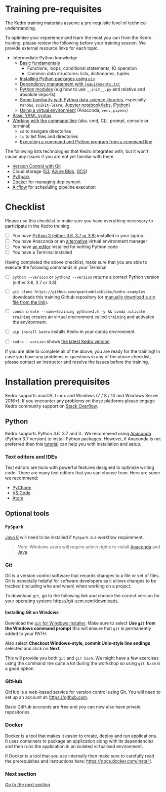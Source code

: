 # Training pre-requisites
The Kedro training materials assume a pre-requisite level of technical understanding.

To optimise your experience and learn the most you can from the Kedro training, please review the following before your training session. We provide external resource links for each topic.

- Intermediate Python knowledge
  - [Basic fundamentals](https://docs.python.org/3/tutorial/)
    - Functions, loops, conditional statements, IO operation
    - Common data structures: lists, dictionaries, tuples
  - [Installing Python packages using `pip`](https://pip.pypa.io/en/stable/quickstart/)
  - [Dependency management with `requirements.txt`](https://pip.pypa.io/en/latest/user_guide/#requirements-files)
  - [Python modules](https://docs.python.org/3/tutorial/modules.html) (e.g how to use `__init__.py` and relative and absolute imports)
  - [Some familiarity with Python data science libraries](https://towardsdatascience.com/top-10-python-libraries-for-data-science-cd82294ec266), especially `Pandas`, `scikit-learn`, [Jupyter notebook/labs](https://www.dataquest.io/blog/jupyter-notebook-tutorial/), [iPython](https://www.codecademy.com/articles/how-to-use-ipython))
  - [Using a virtual environment](https://docs.python.org/3/tutorial/venv.html) (Anaconda, `venv`, `pipenv`)
- [Basic YAML syntax](https://yaml.org/)
- [Working with the command line](https://tutorial.djangogirls.org/en/intro_to_command_line/) (aka. cmd, CLI, prompt, console or terminal)
  -  `cd` to navigate directories
  -  `ls` to list files and directories
  -  [Executing a command and Python program from a command line](https://realpython.com/run-python-scripts/#how-to-run-python-scripts-using-the-command-line)

The following lists technologies that Kedro integrates with, but it won't cause any issues if you are not yet familiar with them.
- [Version Control with Git](https://git-scm.com/doc)
- Cloud storage ([S3](https://aws.amazon.com/s3/), [Azure Blob](https://azure.microsoft.com/en-gb/services/storage/blobs/), [GCS](https://cloud.google.com/storage))
- [PySpark](https://spark.apache.org/docs/latest/api/python/index.html)
- [Docker](https://docs.docker.com/) for managing deployment
- [Airflow](https://airflow.apache.org/docs/stable/tutorial.html) for scheduling pipeline execution

# Checklist
Please use this checklist to make sure you have everything necessary to participate in the Kedro training.

- [ ] You have [Python 3 (either 3.6, 3.7 or 3.8)](https://www.python.org/downloads/) installed in your laptop.
- [ ] You have Anaconda or an [alternative](https://github.com/quantumblacklabs/kedro-examples/blob/master/kedro-training/docs/02_virtual-environment.md) virtual environment manager
- [ ] You have [an editor](#text-editors-and-ides) installed for writing Python code
- [ ] You have a Terminal installed

Having completed the above checklist, make sure that you are able to execute the following commands in your Terminal
- [ ]  `python --version` or `python3 --version` returns a correct Python version (either 3.6, 3.7 or 3.8).
- [ ] `git clone https://github.com/quantumblacklabs/kedro-examples` downloads this training Github repository (or [manually download a zip file from the link](https://stackoverflow.com/questions/2751227/how-to-download-source-in-zip-format-from-github)).

- [ ] `conda create --name=training python=3.6 -y && conda activate training` creates an virtual environment called `training` and activates the environment.

- [ ] `pip install kedro` installs Kedro in your conda environment.

- [ ]  `kedro --version` shows [the latest Kedro version](https://pypi.org/project/kedro/).


If you are able to complete all of the above, you are ready for the training! In case you have any problems or questions in any of the above checklist, please contact an instructor and resolve the issues before the training.

# Installation prerequisites

Kedro supports macOS, Linux and Windows (7 / 8 / 10 and Windows Server 2016+). If you encounter any problems on these platforms please engage Kedro community support on [Stack Overflow](https://stackoverflow.com/questions/tagged/kedro).

## Python

Kedro supports Python 3.6, 3.7 and 3.. We recommend using [Anaconda](https://www.anaconda.com/download) (Python 3.7 version) to install Python packages. However, if Anaconda is not preferred then this [tutorial](https://realpython.com/installing-python/) can help you with installation and setup.

### Text editors and IDEs
Text editors are tools with powerful features designed to optimize writing code. There are many text editors that you can choose from. Here are some we recommend:

- [PyCharm](https://www.jetbrains.com/pycharm/download/)
- [VS Code](https://code.visualstudio.com/)
- [Atom](https://atom.io/)

## Optional tools

### `PySpark`

[Java 8](https://www.oracle.com/technetwork/java/javase/downloads/index.html) will need to be installed if `PySpark` is a workflow requirement.

> _Note:_ Windows users will require admin rights to install [Anaconda](https://www.anaconda.com/download) and [Java](https://www.oracle.com/technetwork/java/javase/downloads/index.html).


### Git
Git is a version control software that records changes to a file or set of files. Git is especially helpful for software developers as it allows changes to be tracked (including who and when) when working on a project.

To download `git`, go to the following link and choose the correct version for your operating system: https://git-scm.com/downloads.

#### Installing Git on Windows
Download the [`git` for Windows installer](https://gitforwindows.org/). Make sure to select **Use `git` from the Windows command prompt** this will ensure that `git` is permanently added to your PATH.

Also select **Checkout Windows-style, commit Unix-style line endings** selected and click on **Next**.

This will provide you both `git` and `git bash`. We might have a few exercises using the command line quite a lot during the workshop so using `git bash` is a good option.

### GitHub
GitHub is a web-based service for version control using Git. You will need to set up an account at: https://github.com.

Basic GitHub accounts are free and you can now also have private repositories.

### Docker
Docker is a tool that makes it easier to create, deploy and run applications. It uses containers to package an application along with its dependencies and then runs the application in an isolated virtualised environment.

If Docker is a tool that you use internally then make sure to carefully read the prerequisites and instructions here: https://docs.docker.com/install/.

### Next section
[Go to the next section](./02_virtual-environment.md)
